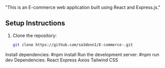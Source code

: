 "This is an E-commerce web application built using React and Express.js."
## Setup Instructions
1. Clone the repository:
   ```bash
   git clone https://github.com/sa3donn1/E-commerce-.git

Install dependencies:
#npm install
Run the development server:
#npm run dev
Dependencies:
React
Express
Axios
Tailwind CSS


